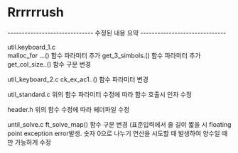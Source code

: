 # Rrrrrrush

------------------------------ 수정된 내용 요약 ------------------------------

util.keyboard_1.c    
    malloc_for ...() 함수 파라미터 추가
    get_3_simbols.() 함수 파라미터 추가
    get_col_size..() 함수 구문 변경
 
util_keyboard_2.c
    ck_ex_ac1..()   함수 파라미터 변경

util_standard.c
    위의 함수 파라미터 수정에 따라 함수 호출시 인자 수정
    
header.h
    위의 함수 수정에 따라 헤더파일 수정
    
until_solve.c
    ft_solve_map()  함수 구문 변경 (표준입력에서 줄 길이 짧을 시 floating point exception error발생. 숫자 0으로 나누기 연산을 시도할 때 발생하여 양수일 때만 가능하게 수정
    
